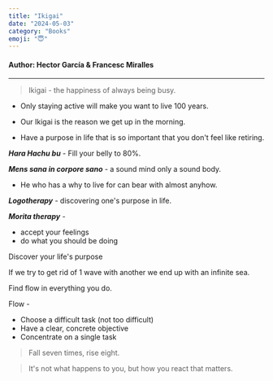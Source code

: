 ```yaml
---
title: "Ikigai"
date: "2024-05-03"
category: "Books"
emoji: "😇"
---
```


#### Author: Hector García & Francesc Miralles

---

> Ikigai - the happiness of always being busy.

- Only staying active will make you want to live 100 years.

- Our Ikigai is the reason we get up in the morning.

- Have a purpose in life that is so important that you don't feel like retiring.

**_Hara Hachu bu_** - Fill your belly to 80%.

**_Mens sana in corpore sano_** - a sound mind only a sound body.

- He who has a why to live for can bear with almost anyhow.

**_Logotherapy_** - discovering one's purpose in life.

**_Morita therapy_** -

- accept your feelings
- do what you should be doing

Discover your life's purpose

If we try to get rid of 1 wave with another we end up with an infinite sea.

Find flow in everything you do.

Flow -

- Choose a difficult task (not too difficult)
- Have a clear, concrete objective
- Concentrate on a single task

> Fall seven times, rise eight.

> It's not what happens to you, but how you react that matters.

